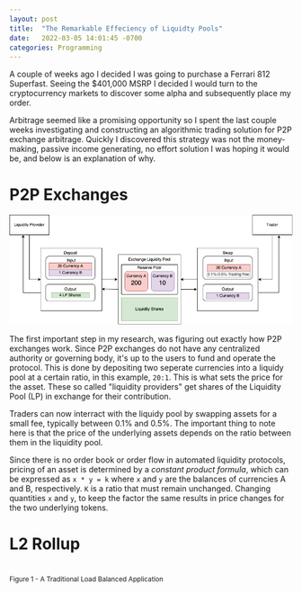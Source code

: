 ```yaml
---
layout: post
title:  "The Remarkable Effeciency of Liquidty Pools"
date:   2022-03-05 14:01:45 -0700
categories: Programming
---
```


A couple of weeks ago I decided I was going to purchase a Ferrari 812 Superfast. Seeing the $401,000 MSRP 
I decided I would turn to the cryptocurrency markets to discover some alpha and subsequently place my order. 

Arbitrage seemed like a promising opportunity so I spent the last couple weeks investigating and constructing 
an algorithmic trading solution for P2P exchange arbitrage. Quickly I discovered this strategy was not the 
money-making, passive income generating, no effort solution I was hoping it would be, and below is an explanation 
of why.

# P2P Exchanges
![Figure 1](/images/p2p.drawio.png)

The first important step in my research, was figuring out exactly how P2P exchanges work. Since P2P exchanges 
do not have any centralized authority or governing body, it's up to the users to fund and operate the protocol. 
This is done by depositing two seperate currencies into a liquidy pool at a certain ratio, in this example, `20:1`.
This is what sets the price for the asset. These so called "liquidity providers" get shares of the Liquidity Pool 
(LP) in exchange for their contribution. 

Traders can now interract with the liquidy pool by swapping assets for a small fee, typically between 0.1% and 0.5%.
The important thing to note here is that the price of the underlying assets depends on the ratio between them 
in the liquidity pool.

Since there is no order book or order flow in automated liquidity protocols, pricing of an asset is determined by 
a _constant product formula_, which can be expressed as `x * y = k` where `x` and `y` are the balances of 
currencies A and B, respectively. `K` is a ratio that must remain unchanged. Changing quantities `x` and `y`, to keep
the factor the same results in price changes for the two underlying tokens. 


# L2 Rollup 

<br/>
<small>Figure 1 - A Traditional Load Balanced Application</small>
